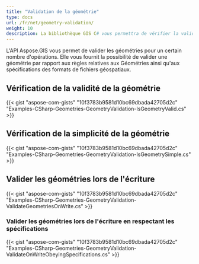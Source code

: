 ```yaml
---
title: "Validation de la géométrie"
type: docs
url: /fr/net/geometry-validation/
weight: 10
description: La bibliothèque GIS C# vous permettra de vérifier la validité des géométries, pour les géométries simples et valides lors de l'écriture tout en respectant les spécifications.
---
```


L'API Aspose.GIS vous permet de valider les géométries pour un certain nombre d'opérations. Elle vous fournit la possibilité de valider une géométrie par rapport aux règles relatives aux Géométries ainsi qu'aux spécifications des formats de fichiers géospatiaux.
## **Vérification de la validité de la géométrie**
{{< gist "aspose-com-gists" "10f3783b9581d10bc69dbada42705d2c" "Examples-CSharp-Geometries-GeometryValidation-IsGeometryValid.cs" >}}
## **Vérification de la simplicité de la géométrie**
{{< gist "aspose-com-gists" "10f3783b9581d10bc69dbada42705d2c" "Examples-CSharp-Geometries-GeometryValidation-IsGeometrySimple.cs" >}}
## **Valider les géométries lors de l'écriture**
{{< gist "aspose-com-gists" "10f3783b9581d10bc69dbada42705d2c" "Examples-CSharp-Geometries-GeometryValidation-ValidateGeometriesOnWrite.cs" >}}
### **Valider les géométries lors de l'écriture en respectant les spécifications**
{{< gist "aspose-com-gists" "10f3783b9581d10bc69dbada42705d2c" "Examples-CSharp-Geometries-GeometryValidation-ValidateOnWriteObeyingSpecifications.cs" >}}
